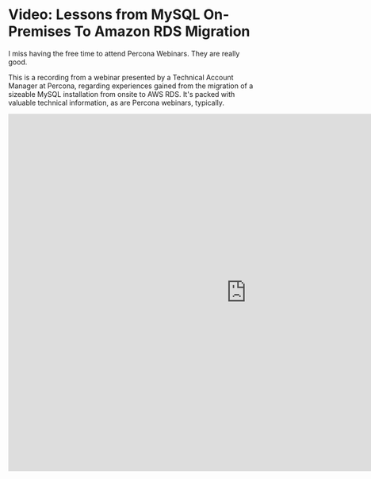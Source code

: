 <!-- -
Title: What I Learned While Migrating MySQL On-Premises To Amazon RDS
Description: Recording from a webinar delivered by Percona on migration of MySQL from onsite to AWS RDS
First Published: 2015-10-24
- -->

Video: Lessons from MySQL On-Premises To Amazon RDS Migration
=============================================================

I miss having the free time to attend Percona Webinars. They are really good. 

This is a recording from a webinar presented by a Technical Account Manager at 
Percona, regarding experiences gained from the migration of a sizeable MySQL 
installation from onsite to AWS RDS. It's packed with valuable technical 
information, as are Percona webinars, typically. 

<iframe width="960" height="720" src="https://www.youtube.com/embed/m7KdRoMciyY?rel=0&amp;showinfo=0" frameborder="0" allowfullscreen></iframe>
